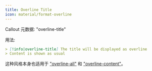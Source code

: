 ```yaml
---
title: Overline Title
icon: material/format-overline
---
```


Callout 元数据: "overline-title"

用法:

```md
> [!info|overline-title] The title will be displayed as overline
> Content is shown as usual
```

这种风格本身也适用于 ["overline-all"](../combined-styling/page-21.md) 和 ["overline-content"](../content-styling/page-11.md)。
